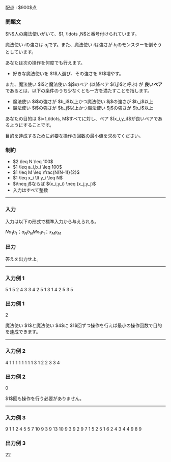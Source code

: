 
<div>

<span>

<span>

<p>
配点 : $900$点
</p>

<div>

<section>

### **問題文**

<p>
$N$人の魔法使いがいて、$1, \ldots ,N$と番号付けられています。

魔法使い $i$の強さは $a_i$です。また、魔法使い $i$は強さが $b_i$のモンスターを倒そうとしています。  
</p>

<p>
あなたは次の操作を何度でも行えます。
</p>

<ul>

<li>
好きな魔法使いを $1$人選び、その強さを $1$増やす。
</li>

</ul>

<p>
また、魔法使い $i$と魔法使い $j$のペア (以降ペア $(i,j)$と呼ぶ) が
<strong>
良いペア
</strong>
であるとは、以下の条件のうち少なくとも一方を満たすことを指します。
</p>

<ul>

<li>
魔法使い $i$の強さが $b_i$以上かつ魔法使い $j$の強さが $b_j$以上
</li>

<li>
魔法使い $i$の強さが $b_j$以上かつ魔法使い $j$の強さが $b_i$以上
</li>

</ul>

<p>
あなたの目的は $i=1,\ldots, M$すべてに対し、ペア $(x_i,y_i)$が良いペアであるようにすることです。

目的を達成するために必要な操作の回数の最小値を求めてください。
</p>

</section>

</div>

<div>

<section>

### **制約**

<ul>

<li>
$2 \leq N \leq 100$
</li>

<li>
$1 \leq a_i,b_i \leq 100$
</li>

<li>
$1 \leq M \leq \frac{N(N-1)}{2}$
</li>

<li>
$1 \leq x_i \lt y_i \leq N$
</li>

<li>
$i\neq j$ならば $(x_i,y_i) \neq (x_j,y_j)$
</li>

<li>
入力はすべて整数
</li>

</ul>

</section>

</div>

---

<div>

<div>

<section>

### **入力**

<p>
入力は以下の形式で標準入力から与えられる。
</p>

<div>

$N$$a_1$$b_1$$\vdots$$a_N$$b_N$$M$$x_1$$y_1$$\vdots$$x_M$$y_M$
</div>

</section>

</div>

<div>

<section>

### **出力**

<p>
答えを出力せよ。
</p>

</section>

</div>

</div>

---

<div>

<section>

### **入力例 1**

<div>

5
1 5
2 4
3 3
4 2
5 1
3
1 4
2 5
3 5

</div>

</section>

</div>

<div>

<section>

### **出力例 1**

<div>

2

</div>

<p>
魔法使い $1$と魔法使い $4$に $1$回ずつ操作を行えば最小の操作回数で目的を達成できます。  
</p>

</section>

</div>

---

<div>

<section>

### **入力例 2**

<div>

4
1 1
1 1
1 1
1 1
3
1 2
2 3
3 4

</div>

</section>

</div>

<div>

<section>

### **出力例 2**

<div>

0

</div>

<p>
$1$回も操作を行う必要がありません。
</p>

</section>

</div>

---

<div>

<section>

### **入力例 3**

<div>

9
1 1
2 4
5 5
7 10
9 3
9 13
10 9
3 9
2 9
7
1 5
2 5
1 6
2 4
3 4
4 9
8 9

</div>

</section>

</div>

<div>

<section>

### **出力例 3**

<div>

22

</div>

</section>

</div>

</span>

</span>

</div>
